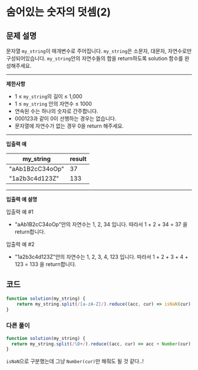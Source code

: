# 숨어있는 숫자의 덧셈(2)

## **문제 설명**

문자열 `my_string`이 매개변수로 주어집니다. `my_string`은 소문자, 대문자, 자연수로만 구성되어있습니다. `my_string`안의 자연수들의 합을 return하도록 solution 함수를 완성해주세요.

***

**제한사항**

* 1 ≤ `my_string`의 길이 ≤ 1,000
* 1 ≤ `my_string` 안의 자연수 ≤ 1000
* 연속된 수는 하나의 숫자로 간주합니다.
* 000123과 같이 0이 선행하는 경우는 없습니다.
* 문자열에 자연수가 없는 경우 0을 return 해주세요.

***

**입출력 예**

| my\_string      | result |
| --------------- | ------ |
| "aAb1B2cC34oOp" | 37     |
| "1a2b3c4d123Z"  | 133    |

***

**입출력 예 설명**

입출력 예 #1

* "aAb1B2cC34oOp"안의 자연수는 1, 2, 34 입니다. 따라서 1 + 2 + 34 = 37 을 return합니다.

입출력 예 #2

* "1a2b3c4d123Z"안의 자연수는 1, 2, 3, 4, 123 입니다. 따라서 1 + 2 + 3 + 4 + 123 = 133 을 return합니다.



## 코드

```javascript
function solution(my_string) {
    return my_string.split(/[a-zA-Z]/).reduce((acc, cur) => isNaN(cur) ? acc : acc += Number(cur), 0)
}
```

### 다른 풀이

```javascript
function solution(my_string) {
  return my_string.split(/\D+/).reduce((acc, cur) => acc + Number(cur), 0);
}
```

`isNaN`으로 구분했는데 그냥 `Number(cur)`만 해줘도 될 것 같다..!
